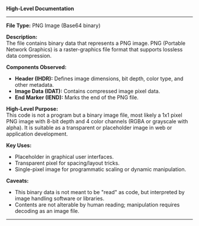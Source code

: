 **High-Level Documentation**

---

**File Type:** PNG Image (Base64 binary)

**Description:**  
The file contains binary data that represents a PNG image. PNG (Portable Network Graphics) is a raster-graphics file format that supports lossless data compression.

**Components Observed:**
- **Header (IHDR):** Defines image dimensions, bit depth, color type, and other metadata.
- **Image Data (IDAT):** Contains compressed image pixel data.
- **End Marker (IEND):** Marks the end of the PNG file.

**High-Level Purpose:**  
This code is not a program but a binary image file, most likely a 1x1 pixel PNG image with 8-bit depth and 4 color channels (RGBA or grayscale with alpha). It is suitable as a transparent or placeholder image in web or application development.

**Key Uses:**  
- Placeholder in graphical user interfaces.
- Transparent pixel for spacing/layout tricks.
- Single-pixel image for programmatic scaling or dynamic manipulation.

**Caveats:**  
- This binary data is not meant to be "read" as code, but interpreted by image handling software or libraries.  
- Contents are not alterable by human reading; manipulation requires decoding as an image file.

---